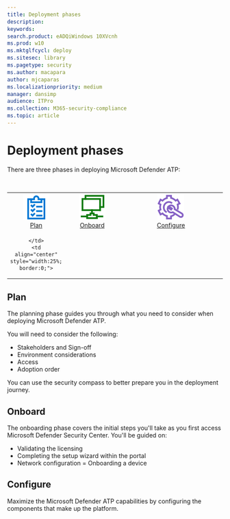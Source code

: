```yaml
---
title: Deployment phases
description: 
keywords: 
search.product: eADQiWindows 10XVcnh
ms.prod: w10
ms.mktglfcycl: deploy
ms.sitesec: library
ms.pagetype: security
ms.author: macapara
author: mjcaparas
ms.localizationpriority: medium
manager: dansimp
audience: ITPro
ms.collection: M365-security-compliance  
ms.topic: article
---
```


# Deployment phases

There are three phases in deploying Microsoft Defender ATP:


<br>
<table border="0" width="100%" align="center">
  <tr style="text-align:center;">
    <td align="center" style="width:25%; border:0;">
      <a href= "windows/security/threat-protection/microsoft-defender-atp/prepare-deployment"> 
        <img src="images/plan.png" alt="Plan to deploy Microsoft Defender ATP" title="Plan" />
      <br/>Plan </a><br>
    </td>
     <td align="center">
      <a href="windows/security/threat-protection/microsoft-defender-atp/production-deployment">
        <img src="images/oboard.png" alt="Onboard to the Microsoft Defender ATP service" title="Onboard to Microsoft Defender ATP" />
      <br/>Onboard </a><br>
    </td>
    <td align="center">
      <a href="windows/security/threat-protection/microsoft-defender-atp/configure">
        <img src="images/configure.png" alt="Configure capabilities" title="Configure capabilities" />
      <br/>Configure </a><br>
</td>
  </tr>
  <tr style="text-align:center;">
    <td align="center" style="width:25%; border:0;">
     
    </td>
    <td align="center" style="width:25%; border:0;">
     
</td>
    <td align="center" style="width:25%; border:0;">
</td>    
  </tr>
</table>

## Plan 
The planning phase guides you through what you need to consider when deploying Microsoft Defender ATP. 

You will need to consider the following:
- Stakeholders and Sign-off
- Environment considerations
- Access 
- Adoption order

You can use the security compass to better prepare you in the deployment journey. 

## Onboard
The onboarding phase covers the initial steps you'll take as you first access Microsoft Defender Security Center. You'll be guided on:

- Validating the licensing
- Completing the setup wizard within the portal
- Network configuration
= Onboarding a device 

## Configure
Maximize the Microsoft Defender ATP capabilities by configuring the components that make up the platform. 